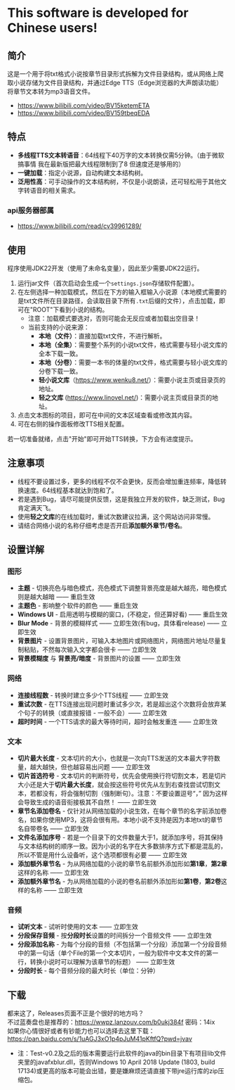 # This software is developed for Chinese users!

## 简介

这是一个用于将txt格式小说按章节目录形式拆解为文件目录结构，或从网络上爬取小说存储为文件目录结构，并通过Edge TTS（Edge浏览器的大声朗读功能）将章节文本转为mp3语音文件。
- <https://www.bilibili.com/video/BV15ketemETA>
- <https://www.bilibili.com/video/BV159tbeqEDA>

## 特点

- **多线程TTS文本转语音**：64线程下40万字的文本转换仅需5分钟。（由于微软搞事情 我在最新版把最大线程限制到了8 但速度还是够用的）
- **一键加载**：指定小说源，自动构建文本结构树。
- **泛用性高**：可手动操作的文本结构树，不仅是小说朗读，还可轻松用于其他文字转语音的相关需求。

### api服务器部属
- <https://www.bilibili.com/read/cv39961289/>

## 使用

程序使用JDK22开发（使用了未命名变量），因此至少需要JDK22运行。

1. 运行jar文件（首次启动会生成一个`settings.json`存储软件配置）。
2. 在左侧选择一种加载模式，然后在下方的输入框输入小说源（本地模式需要的是txt文件所在目录路径，会读取目录下所有`.txt`后缀的文件），点击加载，即可在"ROOT"下看到小说的结构。
    - 注意：加载模式要选对，否则可能会无反应或者加载出空目录！
    - 当前支持的小说来源：
      - **本地（文件）**：直接加载txt文件，不进行解析。
      - **本地（全集）**：需要整个系列的小说txt文件，格式需要与轻小说文库的全本下载一致。
      - **本地（分卷）**：需要一本书的体量的txt文件，格式需要与轻小说文库的分卷下载一致。
      - **轻小说文库**（<https://www.wenku8.net/>）：需要小说主页或目录页的地址。
      - **轻之文库** (<https://www.linovel.net/>)：需要小说主页或目录页的地址。
4. 点击文本图标的项目，即可在中间的文本区域查看或修改其内容。
5. 可在右侧的操作面板修改TTS相关配置。

若一切准备就绪，点击"开始"即可开始TTS转换，下方会有进度提示。

## 注意事项

- 线程不要设置过多，更多的线程不仅不会更快，反而会增加重连频率，降低转换速度。64线程基本就达到饱和了。
- 若是遇到Bug，请尽可能提供反馈，这是我独立开发的软件，缺乏测试，Bug肯定满天飞。
- 使用**轻之文库**的在线加载时，重试次数建议拉满，这个网站访问非常慢。
- 请结合网络小说的名称仔细考虑是否开启**添加额外章节/卷名**。

## 设置详解

### 图形

- **主题** - 切换亮色与暗色模式，亮色模式下调整背景亮度是越大越亮，暗色模式则是越大越暗 —— 重启生效
- **主题色** - 影响整个软件的颜色 —— 重启生效
- **Windows UI** - 启用透明与模糊的窗口，(不稳定，但还算好看) —— 重启生效
- **Blur Mode** - 背景的模糊样式 —— 立即生效(有bug，具体看release) —— 立即生效
- **背景图片** - 设置背景图片，可输入本地图片或网络图片，网络图片地址尽量复制粘贴，不然每次输入文字都会很卡 —— 立即生效
- **背景模糊度** 与 **背景亮/暗度** - 背景图片的设置 —— 立即生效

### 网络

- **连接线程数** - 转换时建立多少个TTS线程 —— 立即生效
- **重试次数** - 在TTS连接出现问题时重试多少次，若是超出这个次数将会放弃某个句子的转换（或直接报错 - 一般不会）—— 立即生效
- **超时时间** - 一个TTS请求的最大等待时间，超时会触发重连 —— 立即生效

### 文本

- **切片最大长度** - 文本切片的大小，也就是一次向TTS发送的文本最大字符数量，越大越快，但也越容易出问题 —— 立即生效
- **切片首选符号** - 文本切片的判断符号，优先会使用换行符切割文本，若是切片大小还是大于**切片最大长度**，就会按这些符号优先从左到右查找尝试切割文本，若都没有，将会强制切割（强制断句）。注意：不要设置逗号“，” 因为这样会导致生成的语音衔接极其不自然！ —— 立即生效
- **章节名添加卷名** - 仅针对从网络加载的小说生效，在每个章节的名字前添加卷名，如果你使用MP3，这将会很有用。本地小说不支持是因为本地txt的章节名自带卷名 —— 立即生效
- **文件名添加序号** - 若是一个目录下的文件数量大于1，就添加序号，将其保持与文本结构树的顺序一致。因为小说的名字在大多数排序方式下都是混乱的，所以不管是用什么设备听，这个选项都很有必要 —— 立即生效
- **添加额外章节名** - 为从网络加载的小说的章节名前额外添加形如**第1章**，**第2章**这样的名称 —— 立即生效
- **添加额外章节名** - 为从网络加载的小说的卷名前额外添加形如**第1卷**，**第2卷**这样的名称 —— 立即生效

### 音频
- **试听文本** - 试听时使用的文本 —— 立即生效
- **分段保存音频** - 按**分段时长**设置的时间拆分一个音频文件 —— 立即生效
- **分段添加名称** - 为每个分段的音频（不包括第一个分段）添加第一个分段音频中的第一句话（单个File的第一个文本切片，一般为软件中文本文件的第一行，转换小说时可以理解为该章节的标题） —— 立即生效
- **分段时长** - 每个音频分段的最大时长（单位：分钟）

## 下载

都来这了，Releases页面不正是个很好的地方吗？\
不过蓝奏盘也是推荐的：<https://wwpz.lanzouv.com/b0ukj384f> 密码：14ix\
如果你心情很好或者有钞能力也可以选择去这里下载：<https://pan.baidu.com/s/1uAGJ3xO1p4pJuM41pKftfQ?pwd=jvav>
- 注：Test-v0.2及之后的版本需要运行此软件的java的bin目录下有项目lib文件夹里的javafxblur.dll，否则Windows 10 April 2018 Update (1803, build 17134)或更高的版本可能会出错，要是嫌麻烦还请直接下带jre运行库的zip压缩包。
